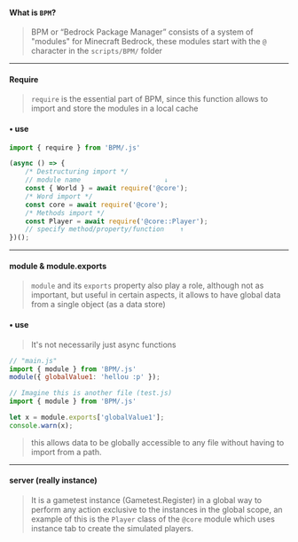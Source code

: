 #### What is `BPM`?
> BPM or “Bedrock Package Manager” consists of a system of "modules" for Minecraft Bedrock, these modules start with the `@` character in the `scripts/BPM/` folder

---

#### Require

> `require` is the essential part of BPM, since this function allows to import and store the modules in a local cache 

#### • use
```js
import { require } from 'BPM/.js'

(async () => {
    /* Destructuring import */
    // module name                     ↓
    const { World } = await require('@core');
    /* Word import */
    const core = await require('@core');
    /* Methods import */
    const Player = await require('@core::Player');
    // specify method/property/function    ↑
})();
```

---

#### module & module.exports
> `module` and its `exports` property also play a role, although not as important, but useful in certain aspects, it allows to have global data from a single object (as a data store)

#### • use
> It's not necessarily just async functions
```js
// "main.js"
import { module } from 'BPM/.js'
module({ globalValue1: 'hellou :p' });

// Imagine this is another file (test.js)
import { module } from 'BPM/.js'

let x = module.exports['globalValue1'];
console.warn(x);
```
> this allows data to be globally accessible to any file without having to import from a path.

---
#### server (really instance)
> It is a gametest instance (Gametest.Register) in a global way to perform any action exclusive to the instances in the global scope, an example of this is the `Player` class of the `@core` module which uses instance tab to create the simulated players.
